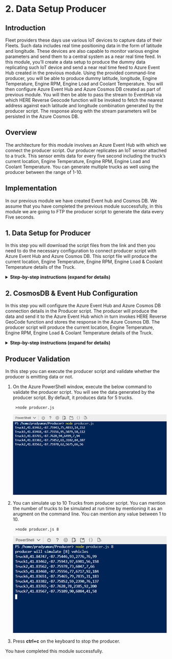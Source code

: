 
# 2. Data Setup Producer

## Introduction

Fleet providers these days use various IoT devices to capture data of their Fleets. Such data includes real time positioning data in the form of latitude and longitude. These devices are also capable to monitor various engine parameters and send them to a central system as a near real time feed. In this module, you’ll create a data setup to produce the dummy data replicating such IoT device and send a near real time feed to Azure Event Hub created in the previous module. Using the provided command-line producer, you will be able to produce dummy latitude, longitude, Engine Temperature, Engine RPM, Engine Load and Coolant Temperature. You will then configure Azure Event Hub and Azure Cosmos DB created as part of previous module. You will then be able to pass the stream to EventHub via which HERE Reverse Geocode function will be invoked to fetch the nearest address against each latitude and longitude combination generated by the producer script. The response along with the stream parameters will be persisted in the Azure Cosmos DB.

## Overview

The architecture for this module involves an Azure Event Hub with which we connect the producer script. Our producer replicates an IoT sensor attached to a truck. This sensor emits data for every five second including the truck’s current location, Engine Temperature, Engine RPM, Engine Load and Coolant Temperature. You can generate multiple trucks as well using the producer between the range of 1-10.


## Implementation

In our previous module we have created Event hub and Cosmos DB. We assume that you have completed the previous module successfully, in this module we are going to FTP the producer script to generate the data every Five seconds.
  
## 1. Data Setup for Producer

In this step you will download the script files from the link and then you need to do the necessary configuration to connect producer script with Azure Event Hub and Azure Cosmos DB. This script file will produce the current location, Engine Temperature, Engine RPM, Engine Load & Coolant Temperature details of the Truck.

<details>
<summary><strong>Step-by-step instructions (expand for details)</strong></summary><p>
 
1. Click the [link](https://github.com/iyyappan16/AzureHereMap/blob/master/2_Data_Setup_Producer/Producer.zip) and download the zip file (Producer.zip) and save it on your local machine.

	
1. Open **Azure Portal** home page and login with your credentials.


1. Click on **Cloud shell** to open the Azure PowerShell command-line.

	![HERE Maps & Location Services Data Streams](../Images/1_AzureHome_CloudShell.png)

1. It may take few second for **PowerShell command-line** to be configured for your account. 

	![HERE Maps & Location Services Data Streams](../Images/2_PowershellCommandline.png)
	
1. By default, the path of **PowerShell** will be in the Azure directory. We need to set location to our home directory to execute our Producer script. Execute the below command to set location to your home path.

                >Set-Location $home 
	
		
6. Above command would have changed the current path and it should be set as your home path.

	
1. In menu tab click on **Upload/Download** files icon, then click on upload to upload the zip file.

	![HERE Maps & Location Services Data Streams](../Images/3_UploadFiles.png)
	
1. Browse to the directory where you saved the Zip file locally which you have downloaded in step-1. Choose the file and click **Upload**.

	![HERE Maps & Location Services Data Streams](../Images/4_UploadComplete.png)
	
1. Once the upload is completed successfully, you need to extract the file. For extracting the files, use the below command.

	            >Expand-Archive “Producer.zip”
         
        
     ![HERE Maps & Location Services Data Streams](../Images/5_FilesExtraction.png)
  
1. It may take few seconds to extract, after successful extraction you can verify the file by using the below command. 

              >ls
              
1. It lists the files and directories available in the current directory. You should be able to see new files now as the output of above command. 
  
</p></details>


## 2. CosmosDB & Event Hub Configuration

In this step you will configure the Azure Event Hub and Azure Cosmos DB connection details in the Producer script. The producer will produce the data and send it to the Azure Event Hub which in turn invokes HERE Reverse GeoCode function and stores the response in the Azure Cosmos DB. The producer script will produce the current location, Engine Temperature, Engine RPM, Engine Load & Coolant Temperature details of the Truck. 

<details>
<summary><strong>Step-by-step instructions (expand for details)</strong></summary><p>
 
1. Navigate to the **Producer** directory by executing the below command.

		>cd Producer

1. In menu tab click on **Open editor** icon, it will open the VS code text editor online.

	![HERE Maps & Location Services Data Streams](../Images/6_CloudBashEditor.png)

1. In the left panel of text editor, select the **Producer** folder and under this folder find & open **config.json**

	![HERE Maps & Location Services Data Streams](../Images/7_ConfigurationChanges.png)
	
	
1. In **config.json** find the key **here_credentials** and replace the **app_id** & **app_code** with **HERE APP_ID** & **APP_CODE** value which you have copied in the module 1.


1. In **config.json** Find the key **eventhub** and replace the **connection_string** with **Event Hub Connection string-primary key** value which you have copied in the module 1. 

		
1. In **config.json** Find the key **cosmosdb** and replace the **uri** & **masterKey** with **Cosmos DB URI** & **Cosmos DB PRIMARY KEY** value which you have copied in the module 1.
	
1. After making the changes, click on more tab to save the file. Click on more tab on the right corner, click **save** to save the file. Then click on **close editor** to close the window.

	![HERE Maps & Location Services Data Streams](../Images/8_SaveConfiguration&CloseEditor.png)

1. Now back in to **PowerShell** execute the below command in the command window to install the dependencies.

		>npm install	
		
	![HERE Maps & Location Services Data Streams](../Images/9_ExecuteNPMinstall.png)

1. Your **Data setup for Producer** has been completed successfully.
		
	
</p></details>		


## Producer Validation

In this step you can execute the producer script and validate whether the producer is emitting data or not.

1. On the Azure PowerShell window, execute the below command to validate the producer script. You will see the data generated by the producer script. By default, it produces data for 5 trucks. 

		>node producer.js	
		
	![HERE Maps & Location Services Data Streams](../Images/10_ProducerResultConsole_1.png)
	
	
1. You can simulate up to 10 Trucks from producer script. You can mention the number of trucks to be simulated at run time by mentioning it as an arugment on the command line. You can mention any value between 1 to 10.

		>node producer.js 8

	![HERE Maps & Location Services Data Streams](../Images/10_ProducerResultConsole_2.png)
	
	
1. Press **ctrl+c** on the keyboard to stop the producer.
	  
You have completed this module successfully.









